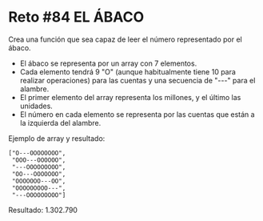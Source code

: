 <!-- trunk-ignore-all(prettier) -->
# Reto #84 EL ÁBACO

Crea una función que sea capaz de leer el número representado por el ábaco.

* El ábaco se representa por un array con 7 elementos.
* Cada elemento tendrá 9 "O" (aunque habitualmente tiene 10 para realizar operaciones) para las cuentas y una secuencia de "---" para el alambre.
* El primer elemento del array representa los millones, y el último las unidades.
* El número en cada elemento se representa por las cuentas que están a la izquierda del alambre.

Ejemplo de array y resultado:

    ["O---OOOOOOOO",
     "OOO---OOOOOO",
     "---OOOOOOOOO",
     "OO---OOOOOOO",
     "OOOOOOO---OO",
     "OOOOOOOOO---",
     "---OOOOOOOOO"]

Resultado: 1.302.790
